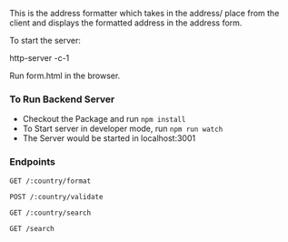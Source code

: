 This is the address formatter which takes in the address/ place from the client and displays the formatted address in 
the address form.

To start the server:

http-server -c-1

Run form.html in the browser.

### To Run Backend Server

* Checkout the Package and run `npm install`
* To Start server in developer mode, run `npm run watch`
* The Server would be started in localhost:3001

### Endpoints

```
GET /:country/format
```

```
POST /:country/validate
```

```
GET /:country/search
```

```
GET /search
```
